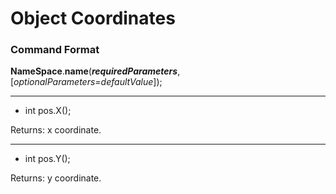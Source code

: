 # Object Coordinates

### Command Format

**NameSpace**.**name**(_**requiredParameters**_, [_optionalParameters=defaultValue_]);

***

- int pos.X();

Returns: x coordinate.

***

- int pos.Y();

Returns: y coordinate.
